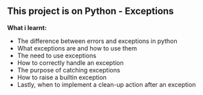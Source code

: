 ## This project is on Python - Exceptions

**What i learnt:**

- The difference between errors and exceptions in python
- What exceptions are and how to use them
- The need to use exceptions
- How to correctly handle an exception
- The purpose of catching exceptions
- How to raise a builtin exception
- Lastly, when to implement a clean-up action after an exception
